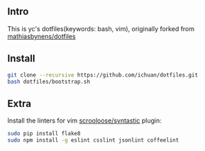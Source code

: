 ## Intro

This is yc's dotfiles(keywords: bash, vim), originally forked from [mathiasbynens/dotfiles](https://github.com/mathiasbynens/dotfiles)


## Install

```bash
git clone --recursive https://github.com/ichuan/dotfiles.git
bash dotfiles/bootstrap.sh
```


## Extra

Install the linters for vim [scrooloose/syntastic](https://github.com/scrooloose/syntastic) plugin:

```bash
sudo pip install flake8
sudo npm install -g eslint csslint jsonlint coffeelint
```
